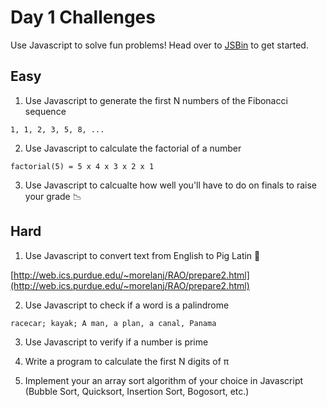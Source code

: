 # Day 1 Challenges

Use Javascript to solve fun problems! Head over to [JSBin](http://jsbin.com/?js,console) to get started. 

## Easy 

1) Use Javascript to generate the first N numbers of the Fibonacci sequence

`1, 1, 2, 3, 5, 8, ...`

2) Use Javascript to calculate the factorial of a number 

`factorial(5) = 5 x 4 x 3 x 2 x 1`

3) Use Javascript to calcualte how well you'll have to do on finals to raise your grade 📉
## Hard

1) Use Javascript to convert text from English to Pig Latin 🐖

[http://web.ics.purdue.edu/~morelanj/RAO/prepare2.html](http://web.ics.purdue.edu/~morelanj/RAO/prepare2.html)

2) Use Javascript to check if a word is a palindrome 

`racecar; kayak; A man, a plan, a canal, Panama`

3) Use Javascript to verify if a number is prime

4) Write a program to calculate the first N digits of π 

5) Implement your an array sort algorithm of your choice in Javascript (Bubble Sort, Quicksort, Insertion Sort, Bogosort, etc.)
